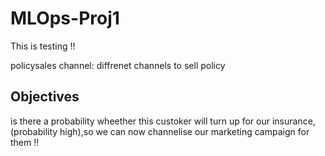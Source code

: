 # MLOps-Proj1
This is testing !!

policysales channel: diffrenet channels to sell policy

## Objectives
is there a probability wheether this custoker will turn up for our insurance,(probability high),so we can now channelise
our marketing campaign for them !!



